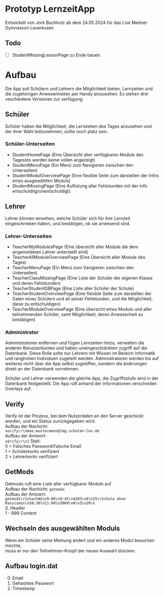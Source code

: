 # Prototyp LernzeitApp
Entwickelt von Jork Buchholz ab dem 24.05.2024 für das Lise Meitner Gymnasium Leverkusen
## Todo
- [ ] StudentMissingLessonPage zu Ende bauen.
# Aufbau
Die App soll Schülern und Lehrern die Möglichkeit bieten, Lernzeiten und die zugehörigen Anwesenheiten per Handy einzusehen.
Es stehen drei veschiedene Versionen zur verfügung:
## Schüler
Schüler haben die Möglichkeit, die Lernzeiten des Tages anzusehen und der ihrer Wahl teilzunehmen, sollte noch platz sein.
### Schüler-Unterseiten
- StudentHomePage          (Eine Übersicht aller verfügbaren Module des Tages(es werden keine vollen angezeigt)
- StudentMenuPage          (Ein Menü zum Navigieren zwischen den Unterseiten)
- StudentModulOverviewPage (Eine flexible Seite zum darstellen der Infos eines ausgewählten Moduls)
- StudentMissingPage       (Eine Auflistung aller Fehlstunden mit der Info entschulditg/unentschuldigt)
## Lehrer
Lehrer können einsehen, welche Schüler sich für ihre Lernzeit eingeschrieben haben,
und bestätigen, ob sie anwesend sind.
### Lehrer-Unterseiten
- TeacherMyModulesPage       (Eine übersicht aller Module die dem angemeldeten Lehrer unterstellt sind)
- TeacherAllModuleOverviewPage  (Eine Übersicht aller Module des Tages)
- TeacherMenuPage            (Ein Menü zum Vavigieren zwischen den Unterseiten)
- TeacherClassMissingPage    (Eine Liste der Schüler der eigenen Klasse und deren Fehlstunden)
- TeacherStudentDBPage       (Eine Liste aller Schüler der Schule)
- TeacherStudentOverviewPage (Eine fleixble Seite zum darstellen der Daten eines Schülers und all seiner Fehlstunden, und die Möglichkeit, diese zu entschuldigen)
- TeacherModuleOverviewPage  (Eine übersicht eines Moduls und aller teilnehmenden Schüler, samt Möglichkeit, deren Anwesenheit zu bestätigen)
### Administrator
Administratoren entfernen und fügen Lernzeiten hinzu, verwalten die anderen Benutzerkonten und haben uneingeschränkten zugriff auf die Datenbank.
Diese Rolle solte nur Lehrern mit Wissen im Bereich Informatik und ranghohen Individuen zugeteilt werden.
Administratoren werden bis auf weiteres nicht über die App selbst zugreiffen, sondern die ändrrungen direkt an der Datenbank vornehmen.

Schüler und Lehrer verwenden die gleiche App, die Zugriffsstufe wird in der Datenbank festgestellt. Die App ruft anhand der Informationen verschieden Overlays auf.

## Verify
Verify ist der Prozess, bei dem Nutzerdaten an den Server geschickt werden, und ein Status zurückgegeben wird.  
Aufbau der Nachicht:  
```verify\r\nmax.mustermann@lmg.schulen-lev.de```  
Aufbau der Antwort:  
```verify\r\n1```
Stati:  
0 = Falsches Password/Falsche Email  
1 = Schülerkonto verifiziert  
2 = Lehrerkonto  verifiziert   
## GetMods
Getmods ruft eine Liste aller verfügbarer Module auf  
Aufbau der Nachicht:
```getmods```  
Aufbau der Antowrt:  
```getmods\rSchachAG\n9:00\n9:45\n4203\n8\n15\rSchule ohne Rassismus\n10:30\n11:00\n3009\n8\n3\n20\n```  
0.      Header  
1 - 999 Content  
## Wechseln des ausgewählten Moduls
Wenn ein Schüler seine Meinung ändert und ein anderes Modul besuchen möchte,  
muss er nur den Teilnehmen-Knopf der neuen Auswahl drücken.
## Aufbau login.dat
0. Email
1. Gehashtes Passwort
2. Timestamp
